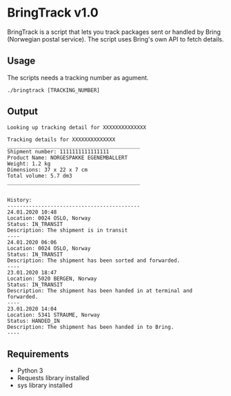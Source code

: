 # BringTrack v1.0
BringTrack is a script that lets you track packages sent or handled by Bring (Norwegian postal service). The script uses Bring's own API to fetch details. 

## Usage
The scripts needs a tracking number as agument. 
```
./bringtrack [TRACKING_NUMBER]
```
## Output
```
Looking up tracking detail for XXXXXXXXXXXXXX

Tracking details for XXXXXXXXXXXXXX
___________________________________________
Shipment number: 1111111111111111
Product Name: NORGESPAKKE EGENEMBALLERT
Weight: 1.2 kg
Dimensions: 37 x 22 x 7 cm
Total volume: 5.7 dm3
___________________________________________


History:
-------------------------------------------
24.01.2020 10:48
Location: 0024 OSLO, Norway
Status: IN_TRANSIT
Description: The shipment is in transit
----
24.01.2020 06:06
Location: 0024 OSLO, Norway
Status: IN_TRANSIT
Description: The shipment has been sorted and forwarded.
----
23.01.2020 18:47
Location: 5020 BERGEN, Norway
Status: IN_TRANSIT
Description: The shipment has been handed in at terminal and forwarded.
----
23.01.2020 14:04
Location: 5341 STRAUME, Norway
Status: HANDED_IN
Description: The shipment has been handed in to Bring.
----
```
## Requirements
- Python 3 
- Requests library installed 
- sys library installed 
